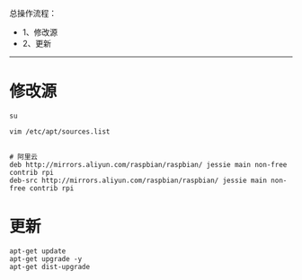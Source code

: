 总操作流程：
- 1、修改源
- 2、更新

***

# 修改源

```shell
su

vim /etc/apt/sources.list
```

```shell

# 阿里云
deb http://mirrors.aliyun.com/raspbian/raspbian/ jessie main non-free contrib rpi
deb-src http://mirrors.aliyun.com/raspbian/raspbian/ jessie main non-free contrib rpi
```
# 更新

```
apt-get update
apt-get upgrade -y
apt-get dist-upgrade
```